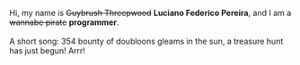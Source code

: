 Hi, my name is ~~Guybrush Threepwood~~ **Luciano Federico Pereira**, and I am a ~~wannabe pirate~~ **programmer**.<br><br>A short song: 354 bounty of doubloons gleams in the sun, a treasure hunt has just begun! Arrr!
